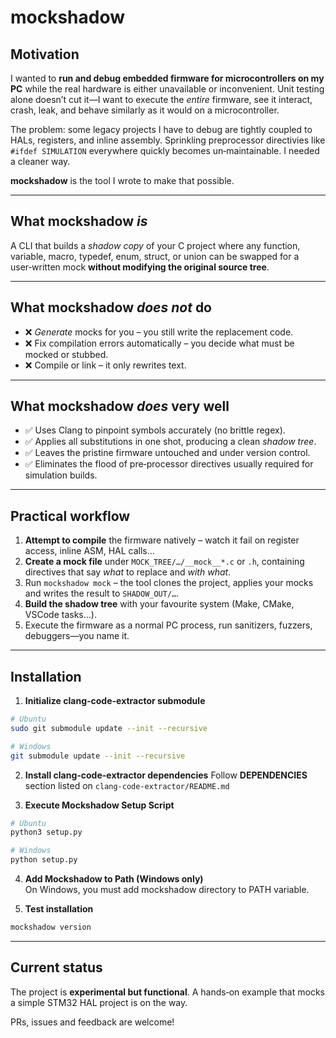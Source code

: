 # mockshadow

## Motivation
I wanted to **run and debug embedded firmware for microcontrollers on my PC** while the real hardware is either unavailable or inconvenient.  Unit testing alone doesn’t cut it—I want to execute the *entire* firmware, see it interact, crash, leak, and behave similarly as it would on a microcontroller.

The problem: some legacy projects I have to debug are tightly coupled to HALs, registers, and inline assembly. Sprinkling preprocessor directivies like `#ifdef SIMULATION` everywhere quickly becomes un‑maintainable.  I needed a cleaner way.

**mockshadow** is the tool I wrote to make that possible.

---

## What mockshadow *is*
A CLI that builds a *shadow copy* of your C project where any function, variable, macro, typedef, enum, struct, or union can be swapped for a user‑written mock **without modifying the original source tree**.

---

## What mockshadow *does not* do
* ❌ *Generate* mocks for you – you still write the replacement code.
* ❌ Fix compilation errors automatically – you decide what must be mocked or stubbed.
* ❌ Compile or link – it only rewrites text.

---

## What mockshadow *does* very well
* ✅ Uses Clang to pinpoint symbols accurately (no brittle regex).
* ✅ Applies all substitutions in one shot, producing a clean *shadow tree*.
* ✅ Leaves the pristine firmware untouched and under version control.
* ✅ Eliminates the flood of pre‑processor directives usually required for simulation builds.

---

## Practical workflow
1. **Attempt to compile** the firmware natively – watch it fail on register access, inline ASM, HAL calls…
2. **Create a mock file** under `MOCK_TREE/…/__mock__*.c` or `.h`, containing directives that say *what* to replace and *with what*.
3. Run `mockshadow mock` – the tool clones the project, applies your mocks and writes the result to `SHADOW_OUT/…`.
4. **Build the shadow tree** with your favourite system (Make, CMake, VSCode tasks…).
5. Execute the firmware as a normal PC process, run sanitizers, fuzzers, debuggers—you name it.

---

## Installation
1. **Initialize clang-code-extractor submodule**
```bash
# Ubuntu
sudo git submodule update --init --recursive

# Windows
git submodule update --init --recursive
```

2. **Install clang-code-extractor dependencies**
    Follow **DEPENDENCIES** section listed on `clang-code-extractor/README.md`

3. **Execute Mockshadow Setup Script**
```bash
# Ubuntu
python3 setup.py

# Windows
python setup.py
```

4. **Add Mockshadow to Path (Windows only)**  
    On Windows, you must add mockshadow directory to PATH variable.

5. **Test installation**
```bash
mockshadow version
``` 

---

## Current status
The project is **experimental but functional**.  A hands‑on example that mocks a simple STM32 HAL project is on the way.

PRs, issues and feedback are welcome!
